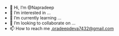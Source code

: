 - 👋 Hi, I’m @Napradeep
- 👀 I’m interested in ...
- 🌱 I’m currently learning ...
- 💞️ I’m looking to collaborate on ...
- 📫 How to reach me .pradeepdeva7432@gmail.com

<!---
Napradeep/Napradeep is a ✨ special ✨ repository because its `README.md` (this file) appears on your GitHub profile.
You can click the Preview link to take a look at your changes.
--->
